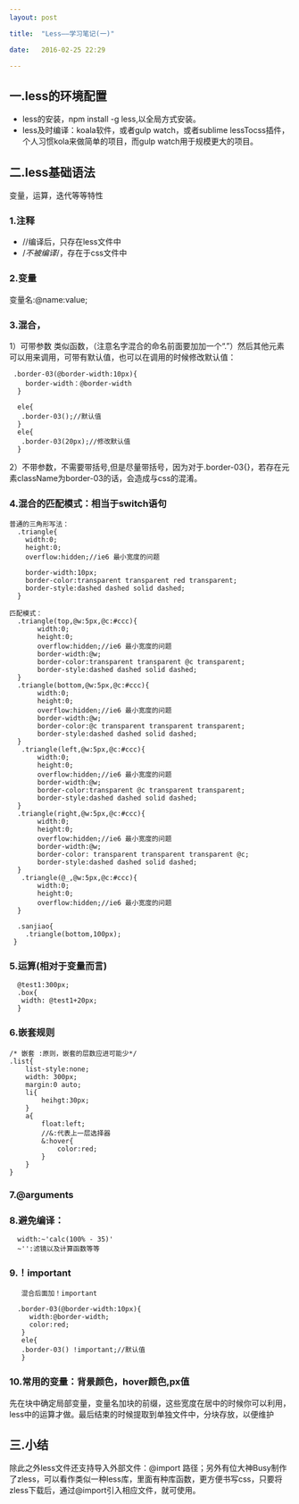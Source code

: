 ```yaml
---
layout: post

title:  "Less——学习笔记(一)"

date:   2016-02-25 22:29

---
```


## 一.less的环境配置

* less的安装，npm install -g less,以全局方式安装。
* less及时编译：koala软件，或者gulp watch，或者sublime lessTocss插件，个人习惯kola来做简单的项目，而gulp watch用于规模更大的项目。

## 二.less基础语法

变量，运算，迭代等等特性

### 1.注释

* //编译后，只存在less文件中
* /*不被编译*/，存在于css文件中

### 2.变量
  变量名:@name:value;

### 3.混合，
  1）可带参数
  类似函数，（注意名字混合的命名前面要加加一个“.”）然后其他元素可以用来调用，可带有默认值，也可以在调用的时候修改默认值：

	 .border-03(@border-width:10px){ 
        border-width：@border-width
      }

	  ele{
	   .border-03();//默认值
	  }
	  ele{
	   .border-03(20px);//修改默认值
	  }

 2）不带参数，不需要带括号,但是尽量带括号，因为对于.border-03{}，若存在元素className为border-03的话，会造成与css的混淆。

### 4.混合的匹配模式：相当于switch语句

	普通的三角形写法：
	  .triangle{
	    width:0;
	    height:0;
	    overflow:hidden;//ie6 最小宽度的问题
	
	    border-width:10px;
	    border-color:transparent transparent red transparent;
	    border-style:dashed dashed solid dashed;
	  }

	匹配模式：
	  .triangle(top,@w:5px,@c:#ccc){
	       width:0;
	       height:0;
	       overflow:hidden;//ie6 最小宽度的问题
	       border-width:@w;
	       border-color:transparent transparent @c transparent;
	       border-style:dashed dashed solid dashed;
	  }
	  .triangle(bottom,@w:5px,@c:#ccc){
	       width:0;
	       height:0;
	       overflow:hidden;//ie6 最小宽度的问题
	       border-width:@w;
	       border-color:@c transparent transparent transparent;
	       border-style:dashed dashed solid dashed;
	  }
	   .triangle(left,@w:5px,@c:#ccc){
	       width:0;
	       height:0;
	       overflow:hidden;//ie6 最小宽度的问题
	       border-width:@w;
	       border-color:transparent @c transparent transparent;
	       border-style:dashed dashed solid dashed;
	  }
	  .triangle(right,@w:5px,@c:#ccc){
	       width:0;
	       height:0;
	       overflow:hidden;//ie6 最小宽度的问题
	       border-width:@w;
	       border-color: transparent transparent transparent @c;
	       border-style:dashed dashed solid dashed;
	  }
	   .triangle(@_,@w:5px,@c:#ccc){
	       width:0;
	       height:0;
	       overflow:hidden;//ie6 最小宽度的问题
	  }
	
	  .sanjiao{
	    .triangle(bottom,100px);
     }
### 5.运算(相对于变量而言)

	  @test1:300px;
	  .box{
	   width: @test1+20px;
	  }

### 6.嵌套规则

	/* 嵌套 :原则，嵌套的层数应进可能少*/
	.list{
		list-style:none;
		width: 300px;
		margin:0 auto;
		li{
			heihgt:30px;
		}
	    a{
	    	float:left;
	    	//&:代表上一层选择器
	    	&:hover{
	    		color:red;
	    	}
	    }
	}
### 7.@arguments



### 8.避免编译：
	  width:~'calc(100% - 35)'
	  ~'':滤镜以及计算函数等等
###  9.！important

	   混合后面加！important
	
	  .border-03(@border-width:10px){
	     width:@border-width;
	     color:red;
	   }
	   ele{
	   .border-03() !important;//默认值
	   }

### 10.常用的变量：背景颜色，hover颜色,px值

先在块中确定局部变量，变量名加块的前缀，这些宽度在居中的时候你可以利用，less中的运算才做。最后结束的时候提取到单独文件中，分块存放，以便维护

## 三.小结
除此之外less文件还支持导入外部文件：@import 路径；另外有位大神Busy制作了zless，可以看作类似一种less库，里面有种库函数，更方便书写css，只要将zless下载后，通过@import引入相应文件，就可使用。




